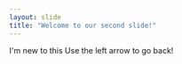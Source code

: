```yaml
---
layout: slide
title: "Welcome to our second slide!"
---
```

I'm new to this
Use the left arrow to go back!
